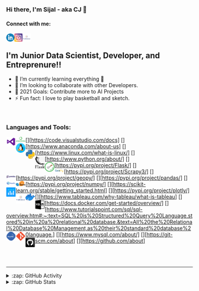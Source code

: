 ### Hi there, I'm Sijal - aka CJ 👋


#### Connect with me:


[<img align="left" alt="Sijal | LinkedIn" width="22px" src="./icons/linkedin.png" />][linkedin]
[<img align="left" alt="Sijal | Instagram" width="22px" src="./icons/instagram.png" />][instagram]
[<img align="left" alt="Sijal | Tableau" width="22px" src="./icons/tableau.png" />][tableau]

<br />

## I'm Junior Data Scientist, Developer, and Entreprenure!!

- 🌱 I’m currently learning everything 🤣
- 👯 I’m looking to collaborate with other Developers.
- 🥅 2021 Goals: Contribute more to AI Projects
- ⚡ Fun fact: I love to play basketball and sketch.


<br />

### Languages and Tools:

[<img align="left" alt="Visual Studio Code" width="26px" src="./icons/visual studio.png" />][https://code.visualstudio.com/docs]
[<img align="left" alt="Ananconda" width="26px" src="./icons/anaconda.png" />][https://www.anaconda.com/about-us]
[<img align="left" alt="Linux" width="26px" src="./icons/linux.png" />][https://www.linux.com/what-is-linux/]
[<img align="left" alt="Python" width="26px" src="./icons/python.png" />][https://www.python.org/about/]
[<img align="left" alt="Flask" width="26px" src="./icons/flask.png" />][https://pypi.org/project/Flask/]
[<img align="left" alt="Scrapy" width="26px" src="./icons/scrapy.png" />][https://pypi.org/project/Scrapy3/]
[<img align="left" alt="Geopy" width="26px" src="./icons/geopy.png" />][https://pypi.org/project/geopy/]
[<img align="left" alt="Pandas" width="26px" src="./icons/pandas.png" />][https://pypi.org/project/pandas/]
[<img align="left" alt="Numpy" width="26px" src="./icons/numpy.png" />][https://pypi.org/project/numpy/]
[<img align="left" alt="SciKitLearn" width="26px" src="./icons/scikitlearn.png" />][https://scikit-learn.org/stable/getting_started.html]
[<img align="left" alt="Plotly" width="26px" src="./icons/plotly.png" />][https://pypi.org/project/plotly/]
[<img align="left" alt="Tableau" width="26px" src="./icons/tableau.png" />][https://www.tableau.com/why-tableau/what-is-tableau]
[<img align="left" alt="Docker" width="26px" src="./icons/docker.png" />][https://docs.docker.com/get-started/overview/]
[<img align="left" alt="SQL" width="26px" src="./icons/sql.png" />][https://www.tutorialspoint.com/sql/sql-overview.htm#:~:text=SQL%20is%20Structured%20Query%20Language,stored%20in%20a%20relational%20database.&text=All%20the%20Relational%20Database%20Management,as%20their%20standard%20database%20language.]
[<img align="left" alt="MySQL" width="26px" src="./icons/mysql.png" />][https://www.mysql.com/about/]
[<img align="left" alt="Git" width="26px" src="./icons/git.png" />][https://git-scm.com/about]
[<img align="left" alt="GitHub" width="26px" src="./icons/github.png" />][https://github.com/about]

<br />
<br />

---


<details>
  <summary>:zap: GitHub Activity</summary>
  
<!--START_SECTION:activity-->
1. [Churn Rate Analysis](https://github.com/sijal001/Churn_Rate_Analysis)
2. [3D House using location](https://github.com/sijal001/3D-House-Project)
3. [Malfunctioning Industrial Machine Investigation and Inspection Using Sound](https://github.com/sijal001/Malfunctioning_Industrial_Machine_Investigation_and_Inspection_Using_Sound)
4. [Web Scrapying](https://github.com/sijal001/Web_scraping_RealEstate_Information)
5. [Data Prefrocessing NYC Car Crashes](https://github.com/sijal001/Data_Preprocessing_NYC_Crashes)
<!--END_SECTION:activity-->

</details>

<details>
  <summary>:zap: GitHub Stats</summary>

  <img align="left" alt="Sijal001's GitHub Stats" src="https://github-readme-stats.codestackr.vercel.app/api?username=sijal001&show_icons=true&hide_border=true&theme=tokyonight" />

</details>


[instagram]: https://www.instagram.com/oasis.sijal__/
[linkedin]: https://www.linkedin.com/in/sijal-kumar-joshi-b1545584/
[tableau]: https://public.tableau.com/profile/sijal3730#!/
